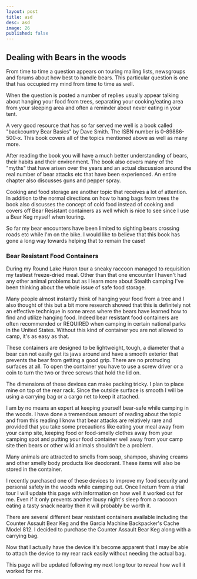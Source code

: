 ```yaml
---
layout: post
title: asd
desc: asd
image: 26
published: false
---
```



## Dealing with Bears in the woods
From time to time a question appears on touring mailing lists, newsgroups and forums about how best to handle bears. 
This particular question is one that has occupied my mind from time to time as well.

When the question is posted a number of replies usually appear talking about hanging your food from trees, 
separating your cooking/eating area from your sleeping area and often a reminder about never eating in your tent.

A very good resource that has so far served me well is a book called "backcountry Bear Basics" by Dave Smith. 
The ISBN number is 0-89886-500-x. This book covers all of the topics mentioned above as well as many more.

After reading the book you will have a much better understanding of bears, their habits and their environment. 
The book also covers many of the "myths" that have arisen over the years and an actual discussion around the 
real number of bear attacks etc that have been experienced. An entire chapter also discusses guns and pepper spray.

Cooking and food storage are another topic that receives a lot of attention. In addition to the normal 
directions on how to hang bags from trees the book also discusses the concept of cold food instead of cooking 
and covers off Bear Resistant containers as well which is nice to see since I use a Bear Keg myself when touring.

So far my bear encounters have been limited to sighting bears crossing roads etc while I'm on the bike. 
I would like to believe that this book has gone a long way towards helping that to remain the case!

### Bear Resistant Food Containers

During my Round Lake Huron tour a sneaky raccoon managed to requisition my tastiest freeze-dried meal. 
Other than that one encounter I haven't had any other animal problems but as I learn more about Stealth 
camping I've been thinking about the whole issue of safe food storage.

Many people almost instantly think of hanging your food from a tree and I also thought of this but a bit 
more research showed that this is definitely not an effective technique in some areas where the bears have 
learned how to find and utilize hanging food. Indeed bear resistant food containers are often recommended 
or REQUIRED when camping in certain national parks in the United States. Without this kind of container 
you are not allowed to camp, it's as easy as that.

These containers are designed to be lightweight, tough, a diameter that a bear can not easily get its 
jaws around and have a smooth exterior that prevents the bear from getting a good grip. There are no 
protruding surfaces at all. To open the container you have to use a screw driver or a coin to turn the 
two or three screws that hold the lid on.

The dimensions of these devices can make packing tricky. I plan to place mine on top of the rear rack. 
Since the outside surface is smooth I will be using a carrying bag or a cargo net to keep it attached.

I am by no means an expert at keeping yourself bear-safe while camping in the woods. I have done a 
tremendous amount of reading about the topic and from this reading I know that bear attacks are relatively 
rare and provided that you take some precautions like eating your meal away from your camp site, keeping 
food or food-smelly clothes away from your camping spot and putting your food container well away from 
your camp site then bears or other wild animals shouldn't be a problem.

Many animals are attracted to smells from soap, shampoo, shaving creams and other smelly body products 
like deodorant. These items will also be stored in the container.

I recently purchased one of these devices to improve my food security and personal safety in the woods 
while camping out. Once I return from a trial tour I will update this page with information on how well 
it worked out for me. Even if it only prevents another lousy night's sleep from a raccoon eating a 
tasty snack nearby then it will probably be worth it.

There are several different bear resistant containers available including the Counter Assault Bear Keg 
and the Garcia Machine Backpacker's Cache Model 812. I decided to purchase the Counter Assault Bear Keg 
along with a carrying bag.

Now that I actually have the device it's become apparent that I may be able to attach the device to my 
rear rack easily without needing the actual bag.

This page will be updated following my next long tour to reveal how well it worked for me.

 